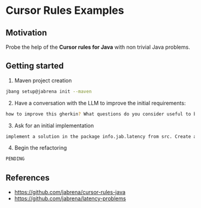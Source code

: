 # Cursor Rules Examples

## Motivation

Probe the help of the **Cursor rules for Java** with non trivial Java problems.

## Getting started

1. Maven project creation

```bash
jbang setup@jabrena init --maven
```

2. Have a conversation with the LLM to improve the initial requirements:

```bash
how to improve this gherkin? What questions do you consider useful to be anwered in order to update this gherkin file?
```

3. Ask for an initial implementation

```bash
implement a solution in the package info.jab.latency from src. Create a solution and later add test classes. Verify the changes with the command: ./mvnw clean verify
```

4. Begin the refactoring

```bash
PENDING
```

## References

- https://github.com/jabrena/cursor-rules-java
- https://github.com/jabrena/latency-problems